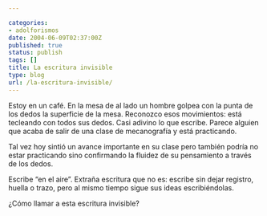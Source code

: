 ```yaml
---

categories:
- adolforismos
date: 2004-06-09T02:37:00Z
published: true
status: publish
tags: []
title: La escritura invisible
type: blog
url: /la-escritura-invisible/
---
```


Estoy en un café. En la mesa de al lado un hombre golpea con la punta de los dedos la superficie de la mesa. Reconozco esos movimientos: está tecleando con todos sus dedos. Casi adivino lo que escribe. Parece alguien que acaba de salir de una clase de mecanografía y está practicando.

Tal vez hoy sintió un avance importante en su clase pero también podría no estar practicando sino confirmando la fluidez de su pensamiento a través de los dedos.

Escribe “en el aire”. Extraña escritura que no es: escribe sin dejar registro, huella o trazo, pero al mismo tiempo sigue sus ideas escribiéndolas.

¿Cómo llamar a esta escritura invisible?
